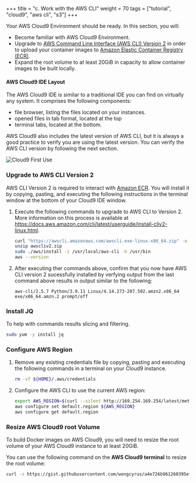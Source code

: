 +++
title = "c. Work with the AWS CLI"
weight = 70
tags = ["tutorial", "cloud9", "aws cli", "s3"]
+++

Your AWS Cloud9 Environment should be ready. In this section, you will:

- Become familiar with AWS Cloud9 Environment.
- Upgrade to [AWS Command Line Interface (AWS CLI) Version 2](https://docs.aws.amazon.com/cli/latest/userguide/install-cliv2-linux.html) in order to upload your container images to [Amazon Elastic Container Registry (ECR)](hhttps://aws.amazon.com/ecr/).
- Expand the root volume to at least 20GiB in capacity to allow container images to be built locally.

#### AWS Cloud9 IDE Layout

The AWS Cloud9 IDE is similar to a traditional IDE you can find on virtually any system. It comprises the following components:

- file browser, listing the files located on your instances. 
- opened files in tab format, located at the top 
- terminal tabs, located at the bottom. 

AWS Cloud9 also includes the latest version of AWS CLI, but it is always a good practice to verify you are using the latest version. You can verify the AWS CLI version by following the next section. 
 

![Cloud9 First Use](/images/preparation/cloud9-first-use.png)


### Upgrade to AWS CLI Version 2

AWS CLI Version 2 is required to interact with [Amazon ECR](https://aws.amazon.com/ecr/). You will install it by copying, pasting, and executing the following instructions in the terminal window at the bottom of your Cloud9 IDE window.
1.  Execute the following commands to upgrade to AWS CLI to Version 2. More information on this process is available at https://docs.aws.amazon.com/cli/latest/userguide/install-cliv2-linux.html. 
    ```bash
    curl "https://awscli.amazonaws.com/awscli-exe-linux-x86_64.zip" -o "awscliv2.zip"
    unzip awscliv2.zip
    sudo ./aws/install -i /usr/local/aws-cli -b /usr/bin
    aws --version
    ```
1. After executing ther commands above, confirm that you now have AWS CLI version 2 sucessfully installed by verfying output from the last command above results in output similar to the following:
   ```text
   aws-cli/2.5.7 Python/3.9.11 Linux/4.14.273-207.502.amzn2.x86_64 exe/x86_64.amzn.2 prompt/off
   ```

### Install JQ
To help with commands results slicing and filtering.
```bash
sudo yum -y install jq 
```

### Configure AWS Region
1. Remove any existing credentials file by copying, pasting and executing the following commands in a terminal on your Cloud9 instance.
   ```bash
   rm -vf ${HOME}/.aws/credentials
   ```
1. Configure the AWS CLI to use the current AWS region:
   ```bash
   export AWS_REGION=$(curl --silent http://169.254.169.254/latest/meta-data/placement/region)
   aws configure set default.region ${AWS_REGION}
   aws configure get default.region
   ```

### Resize AWS Cloud9 root Volume
To build Docker images on AWS Cloud9, you will need to resize the root volume of your AWS Cloud9 instance to at least 20GiB.

You can use the following command on the **AWS Cloud9 terminal** to resize the root volume:
```bash
curl -s https://gist.githubusercontent.com/wongcyrus/a4e726b961260395efa7811cab0b4516/raw/6a045f51acb2338bb2149024a28621db2abfcaab/resize.sh | bash /dev/stdin 20
```